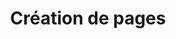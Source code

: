 ---
altLangPage: /en/pages
breadcrumbs:
  - title: "GCWeb Jekyll"
    link: "/fr/index"
dateModified: 2021-06-31
description:
title: Création de pages
---
